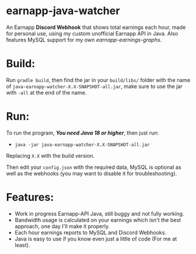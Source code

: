 # earnapp-java-watcher
An Earnapp **Discord Webhook** that shows total earnings each hour, made for personal use, using my custom unofficial Earnapp API in Java. Also features MySQL support for my own _earnapp-earnings-graphs_.

# Build:
Run `gradle build`, then find the jar in your `build/libs/` folder with the name of `java-earnapp-watcher-X.X-SNAPSHOT-all.jar`, make sure to use
the jar with `-all` at the end of the name.

# Run:
To run the program, _**You need Java 18 or higher**_, then just run: 
- `java -jar java-earnapp-watcher-X.X-SNAPSHOT-all.jar`

Replacing `X.X` with the build version.

Then edit your `config.json` with the required data, MySQL is optional as well as the webhooks (you may want to disable it for troubleshooting).


# Features:
- Work in progress Earnapp-API Java, still buggy and not fully working.
- Bandwidth usage is calculated on your earnings which isn't the best approach, one day I'll make it properly.
- Each hour earnings reports to MySQL and Discord Webhooks.
- Java is easy to use if you know even just a little of code (For me at least).

